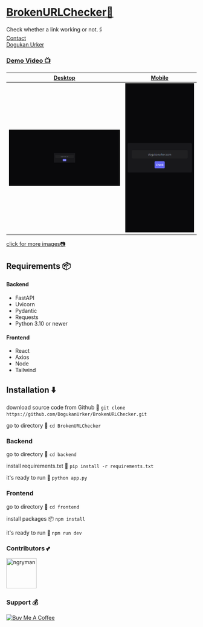 # [BrokenURLChecker🔗](https://dogukanurker.com/brokenurlchecker)

Check whether a link working or not.🖇️
<br/>
[Contact](mailto:dogukanurker@icloud.com)<br/>
[Dogukan Urker](https://dogukanurker.com)
### [Demo Video 📺](https://youtu.be/IDVZO8JInIc)
| [Desktop](https://github.com/DogukanUrker/BrokenURLChecker/tree/main/images/desktop) | [Mobile](https://github.com/DogukanUrker/BrokenURLChecker/tree/main/images/mobile) |
| :-----------------------------------------------------------------------------: | :---------------------------------------------------------------------------: |
|                    ![appDesktop](/images/desktop/index.png)                     |                    <img src="images/mobile/index.png" alt="appMobile" width="600"/>                   |

[click for more images📷](https://github.com/DogukanUrker/BrokenURLChecker/tree/main/images)


## Requirements 📦

#### Backend
- FastAPI
- Uvicorn
- Pydantic
- Requests
- Python 3.10 or newer

#### Frontend
- React
- Axios
- Node
- Tailwind

## Installation ⬇️

download source code from Github 💾
`git clone https://github.com/DogukanUrker/BrokenURLChecker.git`

go to directory 📁
`cd BrokenURLChecker`
### Backend

go to directory 📁
`cd backend`

install requirements.txt 🔽
`pip install -r requirements.txt`

it's ready to run 🎉
`python app.py`

### Frontend

go to directory 📁
`cd frontend`

install packages 📦
`npm install`

it's ready to run 🎉
`npm run dev`

### Contributors 💕

<a href="https://github.com/dogukanurker"><img src="https://avatars.githubusercontent.com/u/62756402" title="ngryman" width="80" height="80"></a>

### Support 💰

<a href="https://dogukanurker.com/donate" target="_blank"><img src="https://cdn.buymeacoffee.com/buttons/v2/arial-red.png" alt="Buy Me A Coffee" style="height: 60px !important;width: 217px !important;" ></a>
